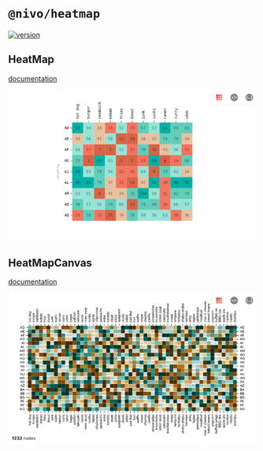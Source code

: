 # `@nivo/heatmap`

[![version](https://img.shields.io/npm/v/@nivo/heatmap.svg?style=flat-square)](https://www.npmjs.com/package/@nivo/heatmap)

## HeatMap

[documentation](http://nivo.rocks/#/heatmap)

![HeatMap](./doc/heatmap.png)

## HeatMapCanvas

[documentation](http://nivo.rocks/#/heatmap/canvas)

![HeatmapCanvas](./doc/heatmap-canvas.png)
